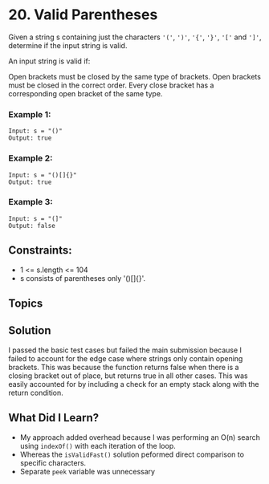 # 20. Valid Parentheses

Given a string s containing just the characters `'('`, `')'`, `'{'`, `'}'`, `'['` and `']'`, determine if the input string is valid.

An input string is valid if:

Open brackets must be closed by the same type of brackets.
Open brackets must be closed in the correct order.
Every close bracket has a corresponding open bracket of the same type.
 
### Example 1:
```
Input: s = "()"
Output: true
```
### Example 2:
```
Input: s = "()[]{}"
Output: true
```
### Example 3:
```
Input: s = "(]"
Output: false
```

## Constraints:

* 1 <= s.length <= 104
* s consists of parentheses only '()[]{}'.

## Topics

## Solution

I passed the basic test cases but failed the main submission because I failed to account for the edge case where strings only contain opening brackets. This
was because the function returns false when there is a closing bracket out of place, but returns true in all other cases. This was easily accounted for by including a check for an empty stack along with the return condition.

## What Did I Learn?

- My approach added overhead because I was performing an O(n) search using `indexOf()` with each iteration of the loop.
- Whereas the `isValidFast()` solution peformed direct comparison to specific characters.
- Separate `peek` variable was unnecessary
